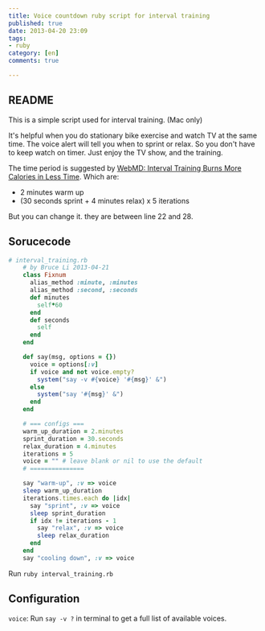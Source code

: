 ```yaml
---
title: Voice countdown ruby script for interval training
published: true
date: 2013-04-20 23:09
tags:
- ruby
category: [en]
comments: true

---
```



## README
This is a simple script used for interval training. (Mac only)

It's helpful when you do stationary bike exercise and watch TV at the same time. The voice alert will tell you when to sprint or relax. So you don't have to keep watch on timer. Just enjoy the TV show, and the training.

The time period is suggested by [WebMD: Interval Training Burns More Calories in Less Time](http://www.webmd.com/fitness-exercise/news/20121012/interval-training-burns-more-calories-less-time). Which are:

* 2 minutes warm up
* (30 seconds sprint + 4 minutes relax) x 5 iterations

But you can change it. they are between line 22 and 28.

## Sorucecode

``` ruby
# interval_training.rb
    # by Bruce Li 2013-04-21
    class Fixnum
      alias_method :minute, :minutes
      alias_method :second, :seconds
      def minutes
        self*60
      end
      def seconds
        self
      end
    end

    def say(msg, options = {})
      voice = options[:v]
      if voice and not voice.empty?
        system("say -v #{voice} '#{msg}' &")
      else
        system("say '#{msg}' &")
      end
    end

    # === configs ===
    warm_up_duration = 2.minutes
    sprint_duration = 30.seconds
    relax_duration = 4.minutes
    iterations = 5
    voice = "" # leave blank or nil to use the default
    # ===============

    say "warm-up", :v => voice
    sleep warm_up_duration
    iterations.times.each do |idx|
      say "sprint", :v => voice
      sleep sprint_duration
      if idx != iterations - 1
        say "relax", :v => voice
        sleep relax_duration
      end
    end
    say "cooling down", :v => voice
```

Run `ruby interval_training.rb`

## Configuration
`voice`: Run `say -v ?` in terminal to get a full list of available voices.
